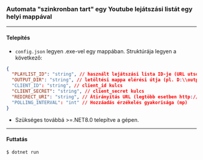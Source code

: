 ### Automata "szinkronban tart" egy Youtube lejátszási listát egy helyi mappával

---

#### Telepítés

- `config.json` legyen .exe-vel egy mappában. Struktúrája legyen a következő:

```json
{
  "PLAYLIST_ID": "string", // használt lejátszási lista ID-je (URL utsó része)
  "OUTPUT_DIR": "string", // letöltési mappa elérési útja (pl. D:\\output)
  "CLIENT_ID": "string", // client_id kulcs
  "CLIENT_SECRET": "string", // client_secret kulcs
  "REDIRECT_URI": "string", // Átirányítás URL (legtöbb esetben http://localhost:3000)
  "POLLING_INTERVAL": "int" // Hozzáadás érzékelés gyakorisága (mp)
}
```

- Szükséges továbbá >=.NET8.0 telepítve a gépen.

---

#### Futtatás

```
$ dotnet run
```
